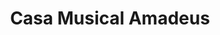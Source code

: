 ---
title: "Casa Musical Amadeus"
url: /cercado-de-lima/casa-musical-amadeus/
shop: instrumento musical
---